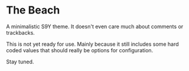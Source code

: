 The Beach
=========

A minimalistic S9Y theme. It doesn't even care much about comments or trackbacks.

This is not yet ready for use. Mainly because it still includes some hard coded values that should really be options for configuration.

Stay tuned.
